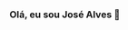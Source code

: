 ### Olá, eu sou José Alves 👋

<!--
**Jose-Alves92/Jose-Alves92** is a ✨ _special_ ✨ repository because its `README.md` (this file) appears on your GitHub profile.

![Github Stats](https://github-readme-stats.vercel.app/api?username=Jose-Alves92&count_private=true&show_icons=true&include_all_commits=true)![Top Langs](https://github-readme-stats.vercel.app/api/top-langs/?username=Jose-Alves92&hide=TeX&layout=compact)
![Github Stats](https://github-readme-streak-stats.herokuapp.com/?user=Jose-Alves92)


![Visitor Badge](https://visitor-badge.laobi.icu/badge?page_id=Jose-Alves92.Jose-Alves92)
